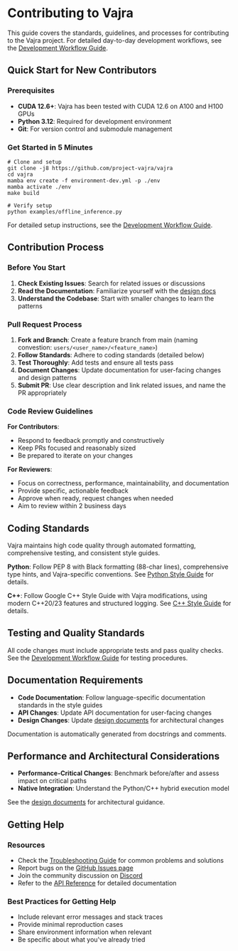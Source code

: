 # Contributing to Vajra

This guide covers the standards, guidelines, and processes for contributing to the Vajra project. For detailed day-to-day development workflows, see the [Development Workflow Guide](development_workflow.md).

## Quick Start for New Contributors

### Prerequisites

- **CUDA 12.6+**: Vajra has been tested with CUDA 12.6 on A100 and H100 GPUs
- **Python 3.12**: Required for development environment
- **Git**: For version control and submodule management

### Get Started in 5 Minutes

```shell
# Clone and setup
git clone -j8 https://github.com/project-vajra/vajra
cd vajra
mamba env create -f environment-dev.yml -p ./env
mamba activate ./env
make build

# Verify setup
python examples/offline_inference.py
```

For detailed setup instructions, see the [Development Workflow Guide](development_workflow.md#development-environment-setup).

## Contribution Process

### Before You Start

1. **Check Existing Issues**: Search for related issues or discussions
2. **Read the Documentation**: Familiarize yourself with the [design docs](../design/index.md)
3. **Understand the Codebase**: Start with smaller changes to learn the patterns

### Pull Request Process

1. **Fork and Branch**: Create a feature branch from main (naming convestion: `users/<user_name>/<feature_name>`)
2. **Follow Standards**: Adhere to coding standards (detailed below)
3. **Test Thoroughly**: Add tests and ensure all tests pass
4. **Document Changes**: Update documentation for user-facing changes and design patterns
5. **Submit PR**: Use clear description and link related issues, and name the PR appropriately

### Code Review Guidelines

**For Contributors**:
- Respond to feedback promptly and constructively
- Keep PRs focused and reasonably sized
- Be prepared to iterate on your changes

**For Reviewers**:
- Focus on correctness, performance, maintainability, and documentation
- Provide specific, actionable feedback
- Approve when ready, request changes when needed
- Aim to review within 2 business days

## Coding Standards

Vajra maintains high code quality through automated formatting, comprehensive testing, and consistent style guides. 

**Python**: Follow PEP 8 with Black formatting (88-char lines), comprehensive type hints, and Vajra-specific conventions. See [Python Style Guide](style_guides/python_style_guide.md) for details.

**C++**: Follow Google C++ Style Guide with Vajra modifications, using modern C++20/23 features and structured logging. See [C++ Style Guide](style_guides/cpp_style_guide.md) for details.

## Testing and Quality Standards

All code changes must include appropriate tests and pass quality checks. See the [Development Workflow Guide](development_workflow.md#testing-strategy) for testing procedures.

## Documentation Requirements

- **Code Documentation**: Follow language-specific documentation standards in the style guides
- **API Changes**: Update API documentation for user-facing changes
- **Design Changes**: Update [design documents](../design/index.md) for architectural changes

Documentation is automatically generated from docstrings and comments.

## Performance and Architectural Considerations

- **Performance-Critical Changes**: Benchmark before/after and assess impact on critical paths
- **Native Integration**: Understand the Python/C++ hybrid execution model

See the [design documents](../design/index.md) for architectural guidance.

## Getting Help

### Resources

- Check the [Troubleshooting Guide](../troubleshooting.md) for common problems and solutions
- Report bugs on the [GitHub Issues page](https://github.com/project-vajra/vajra/issues)
- Join the community discussion on [Discord](https://discord.gg/wjaSvGgsNN)
- Refer to the [API Reference](../usage/api_reference/index.md) for detailed documentation

### Best Practices for Getting Help

- Include relevant error messages and stack traces
- Provide minimal reproduction cases
- Share environment information when relevant
- Be specific about what you've already tried
